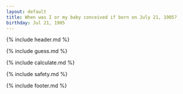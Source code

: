 ```yaml
---
layout: default
title: When was I or my baby conceived if born on July 21, 1905?
birthday: Jul 21, 1905
---
```


{% include header.md %}

{% include guess.md %}

{% include calculate.md %}

{% include safety.md %}

{% include footer.md %}



